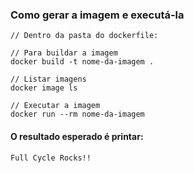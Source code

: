 ### Como gerar a imagem e executá-la

```
// Dentro da pasta do dockerfile:

// Para buildar a imagem
docker build -t nome-da-imagem .

// Listar imagens
docker image ls

// Executar a imagem
docker run --rm nome-da-imagem
```

#### O resultado esperado é printar:
`Full Cycle Rocks!!`